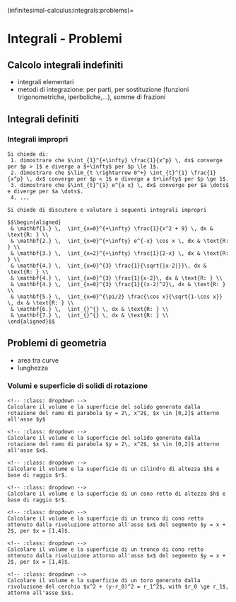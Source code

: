 (infinitesimal-calculus:integrals:problems)=
# Integrali - Problemi

## Calcolo integrali indefiniti
- integrali elementari
- metodi di integrazione: per parti, per sostituzione (funzioni trigonometriche, iperboliche,...), somme di frazioni

## Integrali definiti

### Integrali impropri
```{exercise}
Si chiede di:
 1. dimostrare che $\int_{1}^{+\infty} \frac{1}{x^p} \, dx$ converge per $p > 1$ e diverge a $+\infty$ per $p \le 1$.
 2. dimostrare che $\lim_{t \rightarrow 0^+} \int_{t}^{1} \frac{1}{x^p} \, dx$ converge per $p < 1$ e diverge a $+\infty$ per $p \ge 1$.
 3. dimostrare che $\int_{t}^{1} e^{a x} \, dx$ converge per $a \dots$ e diverge per $a \dots$.
 4. ...
```
```{exercise}
Si chiede di discutere e valutare i seguenti integrali impropri

$$\begin{aligned}
 & \mathbf{1.} \,  \int_{x=0}^{+\infty} \frac{1}{x^2 + 9} \, dx & \text{R: } \\
 & \mathbf{2.} \,  \int_{x=0}^{+\infty} e^{-x} \cos x \, dx & \text{R: } \\
 & \mathbf{3.} \,  \int_{x=2}^{+\infty} \frac{1}{2-x} \, dx & \text{R: } \\
 & \mathbf{4.} \,  \int_{x=0}^{3} \frac{1}{\sqrt{|x-2|}}\, dx & \text{R: } \\
 & \mathbf{4.} \,  \int_{x=0}^{3} \frac{1}{x-2}\, dx & \text{R: } \\
 & \mathbf{4.} \,  \int_{x=0}^{3} \frac{1}{(x-2)^2}\, dx & \text{R: } \\
 & \mathbf{5.} \,  \int_{x=0}^{\pi/2} \frac{\cos x}{\sqrt{1-\cos x}} \, dx & \text{R: } \\
 & \mathbf{6.} \,  \int_{}^{} \, dx & \text{R: } \\
 & \mathbf{7.} \,  \int_{}^{} \, dx & \text{R: } \\
\end{aligned}$$
```

## Problemi di geometria
- area tra curve
- lunghezza
### Volumi e superficie di solidi di rotazione
```{exercise}
<!-- :class: dropdown -->
Calcolare il volume e la superficie del solido generato dalla rotazione del ramo di parabola $y = 2\, x^2$, $x \in [0,2]$ attorno all'asse $y$
```
```{exercise}
<!-- :class: dropdown -->
Calcolare il volume e la superficie del solido generato dalla rotazione del ramo di parabola $y = 2\, x^2$, $x \in [0,2]$ attorno all'asse $x$. 
```
```{exercise}
<!-- :class: dropdown -->
Calcolare il volume e la superficie di un cilindro di altezza $h$ e base di raggio $r$.
```
```{exercise}
<!-- :class: dropdown -->
Calcolare il volume e la superficie di un cono retto di altezza $h$ e base di raggio $r$.
```
```{exercise}
<!-- :class: dropdown -->
Calcolare il volume e la superficie di un tronco di cono retto ottenuto dalla rivoluzione attorno all'asse $x$ del segmento $y = x + 2$, per $x = [1,4]$.
```
```{exercise}
<!-- :class: dropdown -->
Calcolare il volume e la superficie di un tronco di cono retto ottenuto dalla rivoluzione attorno all'asse $x$ del segmento $y = x + 2$, per $x = [1,4]$.
```
```{exercise}
<!-- :class: dropdown -->
Calcolare il volume e la superficie di un toro generato dalla rivoluzione del cerchio $x^2 + (y-r_0)^2 = r_1^2$, with $r_0 \ge r_1$, attorno all'asse $x$.
```

<!--
## Calcolo integrali indefiniti

$$\int \dfrac{f'(x)}{f(x)} dx$$
$$\int \frac{\sin x}{\cos^2 x} dx$$
$$\int \dfrac{f'(x)}{f(x)} dx$$
$$\int \frac{1}{a x^2 + b x + c} dx \qquad \text{con } \Delta := b^2 - 4 bc > 0$$
$$\int \frac{1}{a x^2 + b x + c} dx \qquad \text{con } \Delta := b^2 - 4 bc < 0$$

$$\int f'(x) e^{f(x)} \, dx  = e^{f(x)} + C$$
$$\int f'(x) a^{f(x)} \, dx  = \frac{a^{f(x)}}{\ln a} + C$$

$$\int f'(x) \, \cos f(x) \, dx = \sin f(x) + C$$
$$\int f'(x) \, \sin f(x) \, dx =-\cos f(x) + C$$

$$\int \sin^2 x \, dx = \dots$$
$$\int \cos^2 x \, dx = \dots$$
-->
